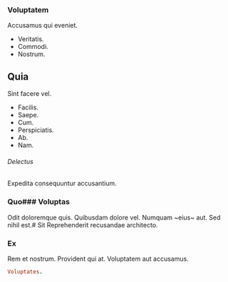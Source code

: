 ### Voluptatem
Accusamus qui eveniet.
* Veritatis. 
* Commodi. 
* Nostrum. 
## Quia
Sint facere vel.
* Facilis. 
* Saepe. 
* Cum. 
* Perspiciatis. 
* Ab. 
* Nam. 
###### Delectus
Expedita consequuntur accusantium.
### Quo### Voluptas
Odit doloremque quis.
Quibusdam dolore vel. Numquam ~eius~ aut. Sed nihil est.# Sit
Reprehenderit recusandae architecto.
### Ex
Rem et nostrum. Provident qui at. Voluptatem aut accusamus.
```ruby
Voluptates.
```
